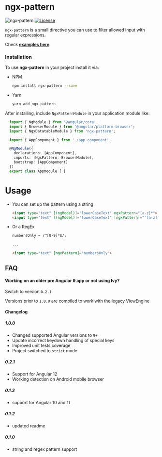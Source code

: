# ngx-pattern
![ngx-pattern](https://img.shields.io/badge/ngx--pattern-1.0.0-brightgreen.svg)
[![License](http://img.shields.io/badge/License-MIT-blue.svg)](http://opensource.org/licenses/MIT)

`ngx-pattern` is a small directive you can use to filter allowed input with regular expressions.

Check **[examples here](https://git.io/JeCwF)**.

### Installation

To use **ngx-pattern** in your project install it via:

* NPM
    ```sh
    npm install ngx-pattern --save
    ```

* Yarn
    ```sh
    yarn add ngx-pattern
    ```
  
After installing, include `NgxPatternModule` in your application module like:
  
```ts
  import { NgModule } from '@angular/core';
  import { BrowserModule } from '@angular/platform-browser';
  import { NgxDatatableModule } from 'ngx-pattern';

  import { AppComponent } from './app.component';

  @NgModule({
    declarations: [AppComponent],
    imports: [NgxPattern, BrowserModule],
    bootstrap: [AppComponent]
  })
  export class AppModule { }
```

# Usage

* You can set up the pattern using a string

    ```html
    <input type="text" [(ngModel)]="lowerCaseText" ngxPattern="[a-z]*">
    <input type="text" [(ngModel)]="lowerCaseText" [ngxPattern]="'[a-z]*'">
    ```
 
* Or a RegEx

    ```html
    numbersOnly = /^[0-9]*$/;
  
    ...
  
    <input type="text" [ngxPattern]="numbersOnly">
    ```

## FAQ

#### Working on an older pre Angular 9 app or not using Ivy?

Switch to version `0.2.1`

Versions prior to `1.0.0` are compiled to work with the legacy ViewEngine 

#### Changelog

##### 1.0.0
* Changed supported Angular versions to `9+`
* Update incorrect keydown handling of special keys
* Improved unit tests coverage
* Project switched to `strict` mode

##### 0.2.1
* Support for Angular 12
* Working detection on Android mobile browser

##### 0.1.3
* support for Angular 10 and 11

##### 0.1.2
* updated readme

##### 0.1.0
* string and regex pattern support
